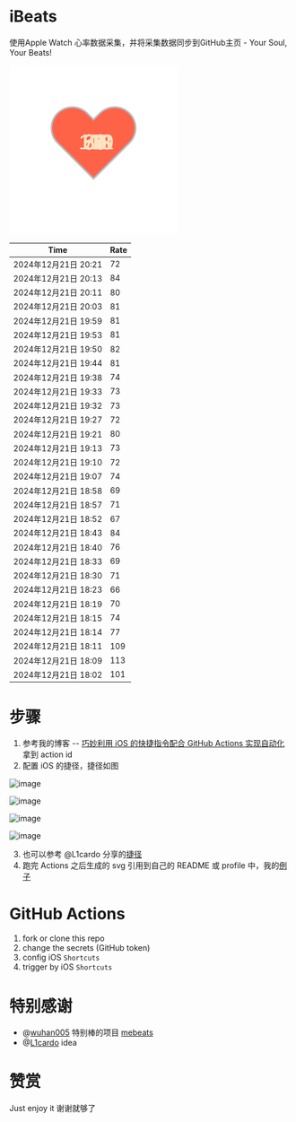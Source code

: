 # iBeats
使用Apple Watch 心率数据采集，并将采集数据同步到GitHub主页 - Your Soul, Your Beats!

![](./files/heart.svg)

<!--START_SECTION:my_heart_rate-->
| Time | Rate | 
 | ---- | ---- | 
| 2024年12月21日 20:21 | 72 |
| 2024年12月21日 20:13 | 84 |
| 2024年12月21日 20:11 | 80 |
| 2024年12月21日 20:03 | 81 |
| 2024年12月21日 19:59 | 81 |
| 2024年12月21日 19:53 | 81 |
| 2024年12月21日 19:50 | 82 |
| 2024年12月21日 19:44 | 81 |
| 2024年12月21日 19:38 | 74 |
| 2024年12月21日 19:33 | 73 |
| 2024年12月21日 19:32 | 73 |
| 2024年12月21日 19:27 | 72 |
| 2024年12月21日 19:21 | 80 |
| 2024年12月21日 19:13 | 73 |
| 2024年12月21日 19:10 | 72 |
| 2024年12月21日 19:07 | 74 |
| 2024年12月21日 18:58 | 69 |
| 2024年12月21日 18:57 | 71 |
| 2024年12月21日 18:52 | 67 |
| 2024年12月21日 18:43 | 84 |
| 2024年12月21日 18:40 | 76 |
| 2024年12月21日 18:33 | 69 |
| 2024年12月21日 18:30 | 71 |
| 2024年12月21日 18:23 | 66 |
| 2024年12月21日 18:19 | 70 |
| 2024年12月21日 18:15 | 74 |
| 2024年12月21日 18:14 | 77 |
| 2024年12月21日 18:11 | 109 |
| 2024年12月21日 18:09 | 113 |
| 2024年12月21日 18:02 | 101 |

<!--END_SECTION:my_heart_rate-->

# 步骤
1. 参考我的博客 -- [巧妙利用 iOS 的快捷指令配合 GitHub Actions 实现自动化](https://github.com/yihong0618/gitblog/issues/198) 拿到 action id
2. 配置 iOS 的捷径，捷径如图

![image](https://user-images.githubusercontent.com/15976103/122154218-0db0b480-ce97-11eb-93bb-5aec07c558dc.png)

![image](https://user-images.githubusercontent.com/15976103/122154236-186b4980-ce97-11eb-8e4b-70551a0391ae.png)

![image](https://user-images.githubusercontent.com/15976103/122154268-2d47dd00-ce97-11eb-902e-3acf292265a9.png)

![image](https://user-images.githubusercontent.com/15976103/122174055-fa144680-ceb4-11eb-9be2-3eb83cd516f7.png)

3. 也可以参考 @L1cardo 分享的[捷径](https://www.icloud.com/shortcuts/6ab6047b459c41ad822ad6b94b1c03d4)
4. 跑完 Actions 之后生成的 svg 引用到自己的 README 或 profile 中，我的[例子](https://github.com/yihong0618) 

# GitHub Actions

1. fork or clone this repo
2. change the secrets (GitHub token)
3. config iOS `Shortcuts` 
4. trigger by iOS `Shortcuts`

# 特别感谢
- @[wuhan005](https://github.com/wuhan005) 特别棒的项目 [mebeats](https://github.com/wuhan005/mebeats)
- @[L1cardo](https://github.com/L1cardo) idea

# 赞赏
Just enjoy it
谢谢就够了
